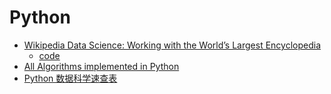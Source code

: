 # Python
- [Wikipedia Data Science: Working with the World’s Largest Encyclopedia](https://towardsdatascience.com/wikipedia-data-science-working-with-the-worlds-largest-encyclopedia-c08efbac5f5c)
  - [code](https://github.com/WillKoehrsen/wikipedia-data-science)
- [All Algorithms implemented in Python](https://github.com/TheAlgorithms/Python)
- [Python 数据科学速查表](https://zhuanlan.zhihu.com/p/45764855)
